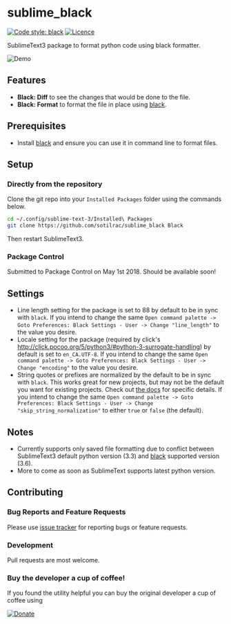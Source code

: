 # sublime_black

[![Code style: black](https://img.shields.io/badge/code%20style-black-000000.svg)](https://github.com/psf/black)
[![Licence](https://img.shields.io/badge/license-MIT-blue.svg)](LICENSE)

SublimeText3 package to format python code using black formatter.

![Demo](https://i.imgur.com/10aO24T.gif)

## Features

* **Black: Diff** to see the changes that would be done to the file.
* **Black: Format** to format the file in place using [black](https://github.com/ambv/black).

## Prerequisites

* Install [black](https://github.com/ambv/black) and ensure you can use it in command line to format files.

## Setup

### Directly from the repository

Clone the git repo into your `Installed Packages` folder using the commands below.

```bash
cd ~/.config/sublime-text-3/Installed\ Packages
git clone https://github.com/sotilrac/sublime_black Black
```

Then restart SublimeText3.

### Package Control

Submitted to Package Control on May 1st 2018. Should be available soon!

## Settings

* Line length setting for the package is set to 88 by default to be in sync with `black`. If you intend to change the same `Open command palette -> Goto Preferences: Black Settings - User -> Change "line_length"` to the value you desire.
* Locale setting for the package (required by click's http://click.pocoo.org/5/python3/#python-3-surrogate-handling) by default is set to `en_CA.UTF-8`. If you intend to change the same `Open command palette -> Goto Preferences: Black Settings - User -> Change "encoding"` to the value you desire.
* String quotes or prefixes are normalized by the default to be in sync with `black`. This works great for new projects, but may not be the default you want for existing projects. Check out [the docs](https://github.com/ambv/black#strings) for specific details. If you intend to change the same `Open command palette -> Goto Preferences: Black Settings - User -> Change "skip_string_normalization"` to either `true` or `false` (the default).

## Notes

* Currently supports only saved file formatting due to conflict between SublimeText3 default python version (3.3) and [black](https://github.com/ambv/black) supported version (3.6).
* More to come as soon as SublimeText supports latest python version.

## Contributing

### Bug Reports and Feature Requests

Please use [issue tracker](https://github.com/sotilrac/sublime_black/issues) for reporting bugs or feature requests.

### Development

Pull requests are most welcome.

### Buy the developer a cup of coffee!

If you found the utility helpful you can buy the original developer a cup of coffee using

[![Donate](https://www.paypalobjects.com/webstatic/en_US/i/btn/png/silver-pill-paypal-44px.png)](https://www.paypal.com/cgi-bin/webscr?cmd=_donations&business=3BSBW7D45C4YN&lc=US&currency_code=USD&bn=PP%2dDonationsBF%3abtn_donate_SM%2egif%3aNonHosted)
